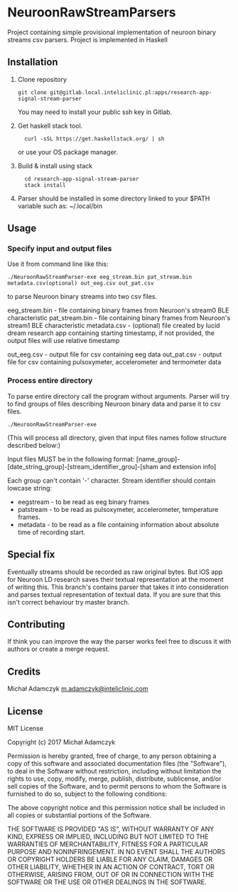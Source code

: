 # NeuroonRawStreamParsers

Project containing simple provisional implementation of neuroon binary streams csv parsers.
Project is implemented in Haskell

## Installation

1. Clone repository

    ```
    git clone git@gitlab.local.inteliclinic.pl:apps/research-app-signal-stream-parser
    ```
    You may need to install your public ssh key in Gitlab.

2. Get haskell stack tool.

    ```
      curl -sSL https://get.haskellstack.org/ | sh
    ```
    or use your OS package manager.

3. Build & install using stack

    ```
      cd research-app-signal-stream-parser
      stack install
    ```

4. Parser should be installed in some directory linked to your $PATH variable such as: ~/.local/bin

## Usage

### Specify input and output files
Use it from command line like this:
```
./NeuroonRawStreamParser-exe eeg_stream.bin pat_stream.bin metadata.csv(optional) out_eeg.csv out_pat.csv
```
to parse Neuroon binary streams into two csv files.

eeg_stream.bin - file containing binary frames from Neuroon's stream0 BLE characteristic
pat_stream.bin - file containing binary frames from Neuroon's stream1 BLE characteristic
metadata.csv   - (optional) file created by lucid dream research app containing starting timestamp,
                 if not provided, the output files will use relative timestamp

out_eeg.csv    - output file for csv containing eeg data
out_pat.csv    - output file for csv containing pulsoxymeter, accelerometer and termometer data


### Process entire directory
To parse entire directory call the program without arguments. Parser will try to find groups of files describing
Neuroon binary data and parse it to csv files.

```
./NeuroonRawStreamParser-exe
```
(This will process all directory, given that input files names follow structure described below:)

Input files MUST be in the following format:
    [name_group]-[date_string_group]-[stream_identifier_grou]-[sham and extension info]
    
Each group can't contain '-' character. Stream identifier should contain lowcase string:
   - eegstream - to be read as eeg binary frames
   - patstream - to be read as pulsoxymeter, accelerometer, temperature frames.
   - metadata  - to be read as a file containing information about absolute time of recording start.


## Special fix

Eventually streams should be recorded as raw original bytes.
But iOS app for Neuroon LD research saves their textual representation at the moment of writing this.
This branch's contains parser that takes it into consideration and parses textual representation of textual data.
If you are sure that this isn't correct behaviour try master branch.

## Contributing

If think you can improve the way the parser works feel free to discuss it with authors or create a merge request.

## Credits

Michał Adamczyk <m.adamczyk@inteliclinic.com>

## License

MIT License

Copyright (c) 2017 Michał Adamczyk

Permission is hereby granted, free of charge, to any person obtaining a copy
of this software and associated documentation files (the "Software"), to deal
in the Software without restriction, including without limitation the rights
to use, copy, modify, merge, publish, distribute, sublicense, and/or sell
copies of the Software, and to permit persons to whom the Software is
furnished to do so, subject to the following conditions:

The above copyright notice and this permission notice shall be included in all
copies or substantial portions of the Software.

THE SOFTWARE IS PROVIDED "AS IS", WITHOUT WARRANTY OF ANY KIND, EXPRESS OR
IMPLIED, INCLUDING BUT NOT LIMITED TO THE WARRANTIES OF MERCHANTABILITY,
FITNESS FOR A PARTICULAR PURPOSE AND NONINFRINGEMENT. IN NO EVENT SHALL THE
AUTHORS OR COPYRIGHT HOLDERS BE LIABLE FOR ANY CLAIM, DAMAGES OR OTHER
LIABILITY, WHETHER IN AN ACTION OF CONTRACT, TORT OR OTHERWISE, ARISING FROM,
OUT OF OR IN CONNECTION WITH THE SOFTWARE OR THE USE OR OTHER DEALINGS IN THE
SOFTWARE.
